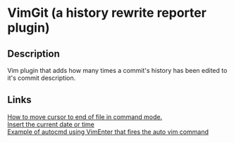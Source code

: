# VimGit (a history rewrite reporter plugin)

## Description
Vim plugin that adds how many times a commit's history has been edited to it's commit description.

## Links
[How to move cursor to end of file in command mode.](https://stackoverflow.com/questions/17012308/move-cursor-to-end-of-file-in-vim)  
[Insert the current date or time](https://vimtricks.com/p/insert-the-current-date-or-time/)  
[Example of autocmd using VimEnter that fires the auto vim command](https://www.reddit.com/r/vim/comments/t5ebgq/how_to_run_a_shell_command_when_i_open_or_close_a/)  
